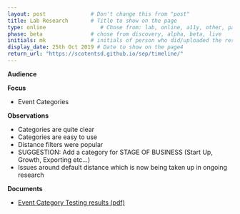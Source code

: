 ```yaml
---
layout: post              # Don't change this from "post"
title: Lab Research       # Title to show on the page
type: online                 # Chose from: lab, online, a11y, other, partner
phase: beta               # chose from discovery, alpha, beta, live
initials: mk              # initials of person who did/uploaded the research
display_date: 25th Oct 2019 # Date to show on the page4
return_url: "https://scotentsd.github.io/sep/timeline/"         
---
```


**Audience**


**Focus**
- Event Categories

**Observations**
- Categories are quite clear
- Categories are easy to use
- Distance filters were popular
- SUGGESTION: Add a category for STAGE OF BUSINESS (Start Up, Growth, Exporting etc...)
- Issues around default distance which is now being taken up in ongoing research

**Documents**
- [Event Category Testing results (pdf)](../files/SEP_2019_Oct_25_Event_Category.pdf)
